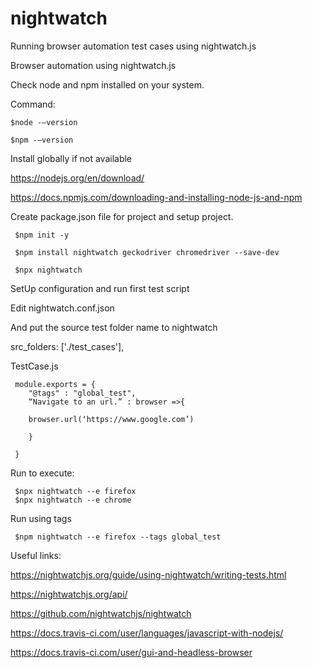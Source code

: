 # nightwatch
Running browser automation test cases using nightwatch.js


Browser automation using nightwatch.js 

 

Check node and npm installed on your system.  

Command: 

    $node -–version 

    $npm -–version 

 

Install globally if  not available 

https://nodejs.org/en/download/ 

https://docs.npmjs.com/downloading-and-installing-node-js-and-npm 

 

Create package.json file for project and setup project. 

     $npm init -y 

     $npm install nightwatch geckodriver chromedriver --save-dev 

     $npx nightwatch 

 

SetUp configuration and run first test script 

 

Edit nightwatch.conf.json  

And put the source test folder name to nightwatch 

src_folders: ['./test_cases'], 

 

TestCase.js 

 

     module.exports = { 
        "@tags" : "global_test",
        “Navigate to an url.” : browser =>{ 

        browser.url(‘https://www.google.com’) 

        } 

     } 

 
Run to execute:
     
     $npx nightwatch --e firefox
     $npx nightwatch --e chrome
     
Run using tags

     $npm nightwatch --e firefox --tags global_test
 

 

Useful links:  

 

https://nightwatchjs.org/guide/using-nightwatch/writing-tests.html 

https://nightwatchjs.org/api/ 

https://github.com/nightwatchjs/nightwatch 

https://docs.travis-ci.com/user/languages/javascript-with-nodejs/ 

https://docs.travis-ci.com/user/gui-and-headless-browser 

 

